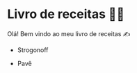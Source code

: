 # Livro de receitas :man_cook:

Olá! Bem vindo ao meu livro de receitas :writing_hand:

- Strogonoff

- Pavê

  



